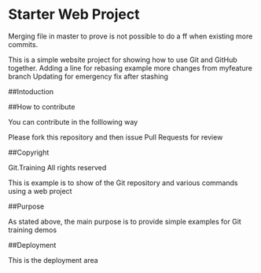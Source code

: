 # Starter Web Project

Merging file in master to prove is not possible to do a ff when existing more commits.

This is a simple website project for showing how to use Git and GitHub together.
Adding a line for rebasing example
more changes from myfeature branch
Updating for emergency fix after stashing

##Intoduction

##How to contribute

You can contribute in the folllowing way

Please fork this repository and then issue Pull Requests for review 

##Copyright

Git.Training All rights reserved

This is example is to show of the Git repository and various commands
using a web project

##Purpose

As stated above, the main purpose is to provide simple examples for Git training demos

##Deployment

This is the deployment area

